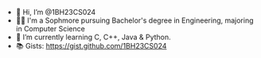 - 👋 Hi, I’m @1BH23CS024
- 🧑‍🎓 I'm a Sophmore pursuing Bachelor's degree in Engineering, majoring in Computer Science
- 🌱 I’m currently learning C, C++, Java & Python.
- 📚 Gists: https://gist.github.com/1BH23CS024

<!---
1BH23CS024/1BH23CS024 is a ✨ special ✨ repository because its `README.md` (this file) appears on your GitHub profile.
You can click the Preview link to take a look at your changes.
--->

